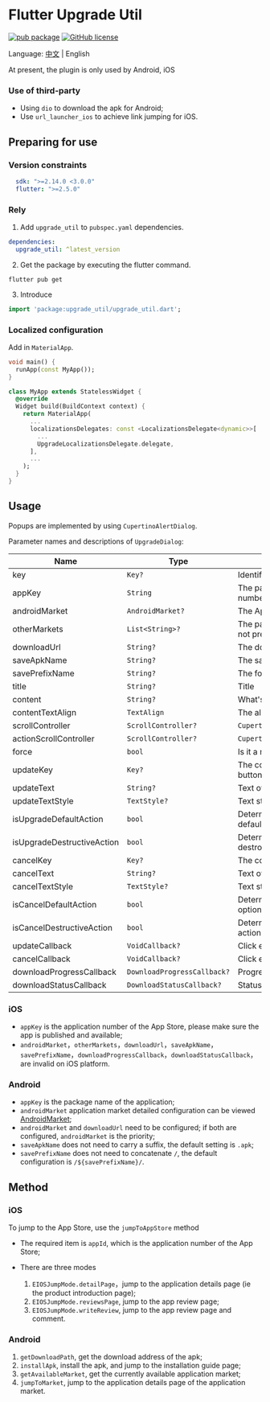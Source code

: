 # Flutter Upgrade Util

[![pub package](https://img.shields.io/pub/v/upgrade_util)](https://pub.dev/packages/upgrade_util)
[![GitHub license](https://img.shields.io/github/license/LiWenHui96/upgrade_util?label=协议&style=flat-square)](https://github.com/LiWenHui96/upgrade_util/blob/master/LICENSE)

Language: [中文](README-ZH.md) | English

At present, the plugin is only used by Android, iOS

### Use of third-party

* Using `dio` to download the apk for Android;
* Use `url_launcher_ios` to achieve link jumping for iOS.

## Preparing for use

### Version constraints

```yaml
  sdk: ">=2.14.0 <3.0.0"
  flutter: ">=2.5.0"
```

### Rely

1. Add `upgrade_util` to `pubspec.yaml` dependencies.

```yaml
dependencies:
  upgrade_util: ^latest_version
```

2. Get the package by executing the flutter command.

```
flutter pub get
```

3. Introduce

```dart
import 'package:upgrade_util/upgrade_util.dart';
```

### Localized configuration

Add in `MaterialApp`.

```dart
void main() {
  runApp(const MyApp());
}

class MyApp extends StatelessWidget {
  @override
  Widget build(BuildContext context) {
    return MaterialApp(
      ...
      localizationsDelegates: const <LocalizationsDelegate<dynamic>>[
        ...
        UpgradeLocalizationsDelegate.delegate,
      ],
      ...
    );
  }
}
```

## Usage

Popups are implemented by using `CupertinoAlertDialog`.

Parameter names and descriptions of `UpgradeDialog`:

| Name | Type | Description | Default |
| --- | --- | --- | --- |
| key | `Key?` | Identifier of the component | `ObjectKey(context)` |
| appKey | `String` | The package name for Android;App Store number for iOS | Required |
| androidMarket | `AndroidMarket?` | The App Market Configuration for Android | `AndroidMarket()` |
| otherMarkets | `List<String>?` | The package name of the app market that is not preset in `AndroidMarket` | `null` |
| downloadUrl | `String?` | The download link for apk | ` ` |
| saveApkName | `String?` | The save name of the apk file | `temp` |
| savePrefixName | `String?` | The folder where the apk file is saved | `libCacheApkDownload` |
| title | `String?` | Title | `UpgradeLocalizations.of(context).title` |
| content | `String?` | What's new in the version | `UpgradeLocalizations.of(context).content` |
| contentTextAlign | `TextAlign` | The alignment of `content`  | `TextAlign.start` |
| scrollController | `ScrollController?` | `CupertinoAlertDialog.scrollController` | `null` |
| actionScrollController | `ScrollController?` | `CupertinoAlertDialog.actionScrollController` | `null` |
| force | `bool` | Is it a mandatory update | `false` |
| updateKey | `Key?` | The component identifier for the OK (upgrade) button | `null` |
| updateText | `String?` | Text of OK (Upgrade) button | `UpgradeLocalizations.of(context).updateText` |
| updateTextStyle | `TextStyle?` | Text style for OK (Upgrade) button | `null` |
| isUpgradeDefaultAction | `bool` | Determine if the OK (Upgrade) button is the default option | `false` |
| isUpgradeDestructiveAction | `bool` | Determine if the OK (Upgrade) button is a destroy action | `false` |
| cancelKey | `Key?` | The component identifier for the cancel button | `null` |
| cancelText | `String?` | Text of Cancel button | `UpgradeLocalizations.of(context).cancelText` |
| cancelTextStyle | `TextStyle?` | Text style for Cancel button | `null` |
| isCancelDefaultAction | `bool` | Determine if the Cancel button is the default option | `false` |
| isCancelDestructiveAction | `bool` | Determine if the Cancel button is a destroy action | `true` |
| updateCallback | `VoidCallback?` | Click event listener for OK (upgrade) button | `null` |
| cancelCallback | `VoidCallback?` | Click event listener for Cancel button | `null` |
| downloadProgressCallback | `DownloadProgressCallback?` | Progress monitoring of download events | `null` |
| downloadStatusCallback | `DownloadStatusCallback?` | Status listener of download events | `null` |

### iOS

* `appKey` is the application number of the App Store, please make sure the app is published and available;
* `androidMarket`，`otherMarkets`，`downloadUrl`，`saveApkName`，`savePrefixName`，`downloadProgressCallback`，`downloadStatusCallback`，are invalid on iOS platform.

### Android

* `appKey` is the package name of the application;
* `androidMarket` application market detailed configuration can be viewed [AndroidMarket](lib/src/android/android_market.dart);
* `androidMarket` and `downloadUrl` need to be configured; if both are configured, `androidMarket` is the priority;
* `saveApkName` does not need to carry a suffix, the default setting is `.apk`;
* `savePrefixName` does not need to concatenate `/`, the default configuration is `/${savePrefixName}/`.

## Method

### iOS

To jump to the App Store, use the `jumpToAppStore` method

* The required item is `appId`, which is the application number of the App Store;
* There are three modes

  1. `EIOSJumpMode.detailPage`，jump to the application details page (ie the product introduction page);
  2. `EIOSJumpMode.reviewsPage`, jump to the app review page;
  3. `EIOSJumpMode.writeReview`, jump to the app review page and comment.

### Android

1. `getDownloadPath`, get the download address of the apk;
2. `installApk`, install the apk, and jump to the installation guide page;
3. `getAvailableMarket`, get the currently available application market;
4. `jumpToMarket`, jump to the application details page of the application market.

